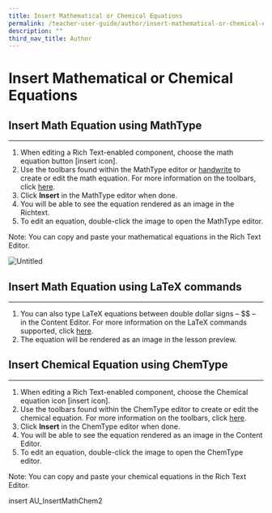 ```yaml
---
title: Insert Mathematical or Chemical Equations
permalink: /teacher-user-guide/author/insert-mathematical-or-chemical-equations/
description: ""
third_nav_title: Author
---
```

<h1 id="insert-mathematical-or-chemical-equations">Insert Mathematical or Chemical Equations</h1>
<h2 id="-insert-math-equation-using-mathtype-"><strong>Insert Math Equation using MathType</strong></h2>
<hr>
<ol>
<li>When editing a Rich Text-enabled component, choose the math equation button [insert icon].</li>
<li>Use the toolbars found within the MathType editor or <a href="https://docs.wiris.com/en/mathtype/mathtype_web/handwritten-input">handwrite</a> to create or edit the math equation. For more information on the toolbars, click <a href="https://docs.wiris.com/en/mathtype/mathtype_web/toolbar">here</a>.</li>
<li>Click <strong>Insert</strong> in the MathType editor when done.</li>
<li>You will be able to see the equation rendered as an image in the Richtext.</li>
<li>To edit an equation, double-click the image to open the MathType editor.</li>
</ol>
<p>Note: You can copy and paste your mathematical equations in the Rich Text Editor.</p>
<p><img alt="Untitled" src="https://s3-us-west-2.amazonaws.com/secure.notion-static.com/56e68d41-295a-4290-9824-69db20042466/Untitled.png"></p>
<h2 id="-insert-math-equation-using-latex-commands-"><strong>Insert Math Equation using LaTeX commands</strong></h2>
<hr>
<ol>
<li>You can also type LaTeX equations between double dollar signs – $$ – in the Content Editor. For more information on the LaTeX commands supported, click <a href="https://docs.wiris.com/en/mathtype/mathtype_web/latex-support">here</a>.</li>
<li>The equation will be rendered as an image in the lesson preview.</li>
</ol>
<h2 id="-insert-chemical-equation-using-chemtype-"><strong>Insert Chemical Equation using ChemType</strong></h2>
<hr>
<ol>
<li>When editing a Rich Text-enabled component, choose the Chemical equation icon [insert icon].</li>
<li>Use the toolbars found within the ChemType editor to create or edit the chemical equation. For more information on the toolbars, click <a href="https://docs.wiris.com/en/mathtype/mathtype_web/chemistry">here</a>.</li>
<li>Click <strong>Insert</strong> in the ChemType editor when done.</li>
<li>You will be able to see the equation rendered as an image in the Content Editor.</li>
<li>To edit an equation, double-click the image to open the ChemType editor.</li>
</ol>
<p>Note: You can copy and paste your chemical equations in the Rich Text Editor.</p>
insert AU_InsertMathChem2